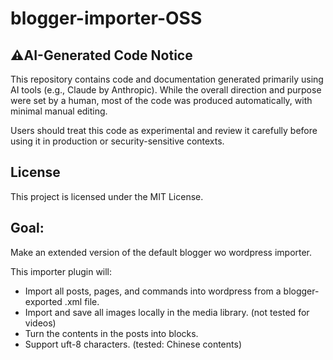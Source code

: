 # blogger-importer-OSS


## ⚠️AI-Generated Code Notice


This repository contains code and documentation generated primarily using AI tools (e.g., Claude by Anthropic). While the overall direction and purpose were set by a human, most of the code was produced automatically, with minimal manual editing.

Users should treat this code as experimental and review it carefully before using it in production or security-sensitive contexts.


## License

This project is licensed under the MIT License.

## Goal:

Make an extended version of the default blogger wo wordpress importer.

This importer plugin will:

- Import all posts, pages, and commands into wordpress from a blogger-exported .xml file.
- Import and save all images locally in the media library. (not tested for videos)
- Turn the contents in the posts into blocks.
- Support uft-8 characters. (tested: Chinese contents)
